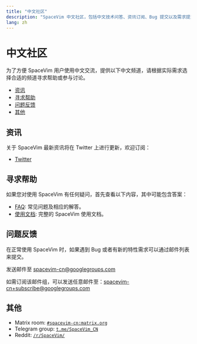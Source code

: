 ```yaml
---
title: "中文社区"
description: "SpaceVim 中文社区，包括中文技术问答、资讯订阅、Bug 提交以及需求提交，让沟通更加便利。"
lang: zh
---
```


# 中文社区

为了方便 SpaceVim 用户使用中文交流，提供以下中文频道，请根据实际需求选择合适的频道寻求帮助或参与讨论。

<!-- vim-markdown-toc GFM -->

- [资讯](#资讯)
- [寻求帮助](#寻求帮助)
- [问题反馈](#问题反馈)
- [其他](#其他)

<!-- vim-markdown-toc -->


## 资讯

关于 SpaceVim 最新资讯将在 Twitter 上进行更新，欢迎订阅：

- <i class="fab fa-twitter"></i> [Twitter](https://twitter.com/SpaceVim)

## 寻求帮助

如果您对使用 SpaceVim 有任何疑问，首先查看以下内容，其中可能包含答案：

- [FAQ](../faq/): 常见问题及相应的解答。
- [使用文档](../documentation/): 完整的 SpaceVim 使用文档。

## 问题反馈

在正常使用 SpaceVim 时，如果遇到 Bug 或者有新的特性需求可以通过邮件列表来提交。

发送邮件至 [spacevim-cn@googlegroups.com](mailto:spacevim-cn@googlegroups.com)

如需订阅该邮件组，可以发送任意邮件至：[spacevim-cn+subscribe@googlegroups.com](mailto:spacevim-cn+subscribe@googlegroups.com)

## 其他

- Matrix room: [`#spacevim-cn:matrix.org`](https://app.element.io/#/room/#spacevim-cn:matrix.org)
- Telegram group: [`t.me/SpaceVim_CN`](https://t.me/SpaceVim_CN)
- Reddit: [`/r/SpaceVim/`](https://www.reddit.com/r/SpaceVim/)
